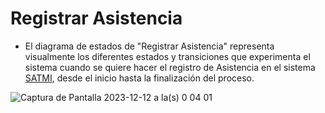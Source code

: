 # Registrar Asistencia
- El diagrama de estados de "Registrar Asistencia" representa visualmente los diferentes estados y transiciones que experimenta el sistema cuando se quiere hacer el registro de Asistencia en el sistema [SATMI](/Diseño/Proposito.md), desde el inicio hasta la finalización del proceso.

![Captura de Pantalla 2023-12-12 a la(s) 0 04 01](https://github.com/amezcua04s/FCA-Proyecto-OO-01/assets/125850397/068134ec-790c-4a39-8ebf-667ae4e94892)



<!--
@startuml
scale 500 width
scale 300 


state Registrar_Asistencia {
state c <<choice>>


[*] -- Grupo_Seleccionado : Selecciona Grupo
Grupo_Seleccionado -- c : Acerca Tarjeta a Lector
c -- Tarjeta_Leída : Aceptada
c -- Tarjeta_No_Leída : En espera
Tarjeta_No_Leída -- [*]
Tarjeta_Leída --  Asistencia_Registrada : Confirma Asistencia
Asistencia_Registrada -- [*]
}

@enduml

-->
